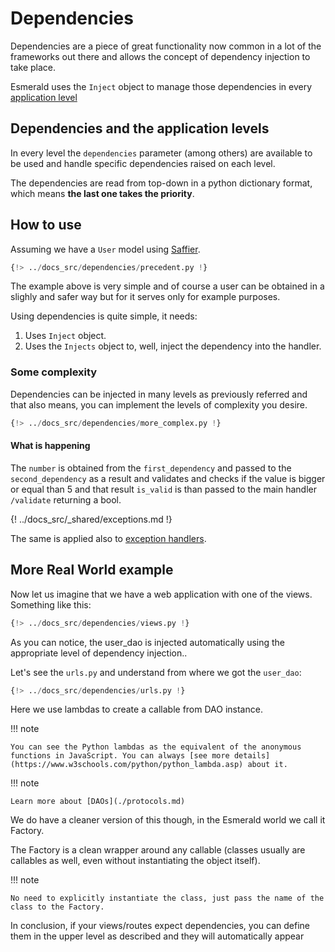 # Dependencies

Dependencies are a piece of great functionality now common in a lot of the frameworks out there and allows the concept
of dependency injection to take place.

Esmerald uses the `Inject` object to manage those dependencies in every
[application level](./application/levels.md)

## Dependencies and the application levels

In every level the `dependencies` parameter (among others) are available to be used and handle specific dependencies
raised on each level.

The dependencies are read from top-down in a python dictionary format, which means
**the last one takes the priority**.

## How to use

Assuming we have a `User` model using [Saffier](./databases/saffier/models.md).

```python hl_lines="14-15 19"
{!> ../docs_src/dependencies/precedent.py !}
```

The example above is very simple and of course a user can be obtained in a slighly and safer way but for it serves only
for example purposes.

Using dependencies is quite simple, it needs:

1. Uses `Inject` object.
2. Uses the `Injects` object to, well, inject the dependency into the handler.

### Some complexity

Dependencies can be injected in many levels as previously referred and that also means, you can implement the levels of
complexity you desire.

```python hl_lines="4 8 21-23 26"
{!> ../docs_src/dependencies/more_complex.py !}
```

#### What is happening

The `number` is obtained from the `first_dependency` and passed to the `second_dependency` as a result and validates
and checks if the value is bigger or equal than 5 and that result `is_valid` is than passed to the main handler
`/validate` returning a bool.

{! ../docs_src/_shared/exceptions.md !}

The same is applied also to [exception handlers](./exception-handlers.md).

## More Real World example

Now let us imagine that we have a web application with one of the views. Something like this:

```python hl_lines="17"
{!> ../docs_src/dependencies/views.py !}
```

As you can notice, the user_dao is injected automatically using the appropriate level of dependency injection..

Let's see the `urls.py` and understand from where we got the `user_dao`:

```python hl_lines="13-15 31-33"
{!> ../docs_src/dependencies/urls.py !}
```

Here we use lambdas to create a callable from DAO instance.

!!! note

    You can see the Python lambdas as the equivalent of the anonymous functions in JavaScript. You can always [see more details](https://www.w3schools.com/python/python_lambda.asp) about it.

!!! note 
    
    Learn more about [DAOs](./protocols.md) 

We do have a cleaner version of this though, in the Esmerald world we call it Factory.

The Factory is a clean wrapper around any callable (classes usually are callables as well, even without instantiating the object itself).

!!! note

    No need to explicitly instantiate the class, just pass the name of the class to the Factory.

In conclusion, if your views/routes expect dependencies, you can define them in the upper level as described and they will automatically appear